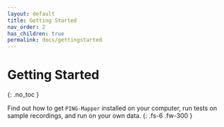 ```yaml
---
layout: default
title: Getting Started
nav_order: 2
has_children: true
permalink: docs/gettingstarted
---
```


# Getting Started
{: .no_toc }

Find out how to get `PING-Mapper` installed on your computer, run tests on sample recordings, and run on your own data.
{: .fs-6 .fw-300 }
